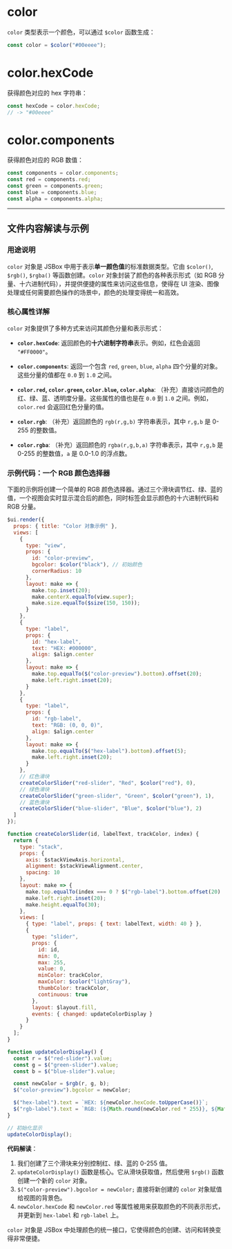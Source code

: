# color

`color` 类型表示一个颜色，可以通过 `$color` 函数生成：

```js
const color = $color("#00eeee");
```

# color.hexCode

获得颜色对应的 hex 字符串：

```js
const hexCode = color.hexCode;
// -> "#00eeee"
```

# color.components

获得颜色对应的 RGB 数值：

```js
const components = color.components;
const red = components.red;
const green = components.green;
const blue = components.blue;
const alpha = components.alpha;
```

---

## 文件内容解读与示例

### 用途说明

`color` 对象是 JSBox 中用于表示**单一颜色值**的标准数据类型。它由 `$color()`, `$rgb()`, `$rgba()` 等函数创建。`color` 对象封装了颜色的各种表示形式（如 RGB 分量、十六进制代码），并提供便捷的属性来访问这些信息，使得在 UI 渲染、图像处理或任何需要颜色操作的场景中，颜色的处理变得统一和高效。

### 核心属性详解

`color` 对象提供了多种方式来访问其颜色分量和表示形式：

-   **`color.hexCode`**: 返回颜色的**十六进制字符串**表示。例如，红色会返回 `"#FF0000"`。

-   **`color.components`**: 返回一个包含 `red`, `green`, `blue`, `alpha` 四个分量的对象。这些分量的值都在 `0.0` 到 `1.0` 之间。

-   **`color.red`, `color.green`, `color.blue`, `color.alpha`**: （补充）直接访问颜色的红、绿、蓝、透明度分量。这些属性的值也是在 `0.0` 到 `1.0` 之间。例如，`color.red` 会返回红色分量的值。

-   **`color.rgb`**: （补充）返回颜色的 `rgb(r,g,b)` 字符串表示，其中 `r,g,b` 是 0-255 的整数值。

-   **`color.rgba`**: （补充）返回颜色的 `rgba(r,g,b,a)` 字符串表示，其中 `r,g,b` 是 0-255 的整数值，`a` 是 0.0-1.0 的浮点数。

### 示例代码：一个 RGB 颜色选择器

下面的示例将创建一个简单的 RGB 颜色选择器。通过三个滑块调节红、绿、蓝的值，一个视图会实时显示混合后的颜色，同时标签会显示颜色的十六进制代码和 RGB 分量。

```javascript
$ui.render({
  props: { title: "Color 对象示例" },
  views: [
    {
      type: "view",
      props: {
        id: "color-preview",
        bgcolor: $color("black"), // 初始颜色
        cornerRadius: 10
      },
      layout: make => {
        make.top.inset(20);
        make.centerX.equalTo(view.super);
        make.size.equalTo($size(150, 150));
      }
    },
    {
      type: "label",
      props: {
        id: "hex-label",
        text: "HEX: #000000",
        align: $align.center
      },
      layout: make => {
        make.top.equalTo($("color-preview").bottom).offset(20);
        make.left.right.inset(20);
      }
    },
    {
      type: "label",
      props: {
        id: "rgb-label",
        text: "RGB: (0, 0, 0)",
        align: $align.center
      },
      layout: make => {
        make.top.equalTo($("hex-label").bottom).offset(5);
        make.left.right.inset(20);
      }
    },
    // 红色滑块
    createColorSlider("red-slider", "Red", $color("red"), 0),
    // 绿色滑块
    createColorSlider("green-slider", "Green", $color("green"), 1),
    // 蓝色滑块
    createColorSlider("blue-slider", "Blue", $color("blue"), 2)
  ]
});

function createColorSlider(id, labelText, trackColor, index) {
  return {
    type: "stack",
    props: {
      axis: $stackViewAxis.horizontal,
      alignment: $stackViewAlignment.center,
      spacing: 10
    },
    layout: make => {
      make.top.equalTo(index === 0 ? $("rgb-label").bottom.offset(20) : view.prev.bottom.offset(10));
      make.left.right.inset(20);
      make.height.equalTo(30);
    },
    views: [
      { type: "label", props: { text: labelText, width: 40 } },
      {
        type: "slider",
        props: {
          id: id,
          min: 0,
          max: 255,
          value: 0,
          minColor: trackColor,
          maxColor: $color("lightGray"),
          thumbColor: trackColor,
          continuous: true
        },
        layout: $layout.fill,
        events: { changed: updateColorDisplay }
      }
    }
  ];
}

function updateColorDisplay() {
  const r = $("red-slider").value;
  const g = $("green-slider").value;
  const b = $("blue-slider").value;

  const newColor = $rgb(r, g, b);
  $("color-preview").bgcolor = newColor;

  $("hex-label").text = `HEX: ${newColor.hexCode.toUpperCase()}`;
  $("rgb-label").text = `RGB: (${Math.round(newColor.red * 255)}, ${Math.round(newColor.green * 255)}, ${Math.round(newColor.blue * 255)})`;
}

// 初始化显示
updateColorDisplay();
```

**代码解读**：

1.  我们创建了三个滑块来分别控制红、绿、蓝的 0-255 值。
2.  `updateColorDisplay()` 函数是核心。它从滑块获取值，然后使用 `$rgb()` 函数创建一个新的 `color` 对象。
3.  `$("color-preview").bgcolor = newColor;` 直接将新创建的 `color` 对象赋值给视图的背景色。
4.  `newColor.hexCode` 和 `newColor.red` 等属性被用来获取颜色的不同表示形式，并更新到 `hex-label` 和 `rgb-label` 上。

`color` 对象是 JSBox 中处理颜色的统一接口，它使得颜色的创建、访问和转换变得非常便捷。 
